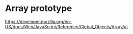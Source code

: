 # Array prototype
https://developer.mozilla.org/en-US/docs/Web/JavaScript/Reference/Global_Objects/Array/at
